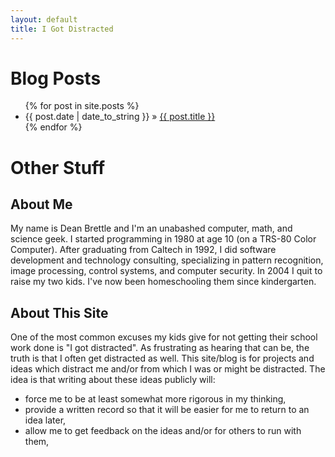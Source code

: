 ```yaml
---
layout: default
title: I Got Distracted
---
```


<div id="home">
  <h1>Blog Posts</h1>
  <ul class="posts">
    {% for post in site.posts %}
      <li><span>{{ post.date | date_to_string }}</span> &raquo; <a href="{{ post.url }}">{{ post.title }}</a></li>
    {% endfor %}
  </ul>
</div>

# Other Stuff
## About Me

My name is Dean Brettle and I'm an unabashed computer, math, and science geek. I started programming in 1980 at age 10 (on a TRS-80 Color Computer). After graduating from Caltech in 1992, I did software development and technology consulting, specializing in pattern recognition, image processing, control systems, and computer security. In 2004 I quit to raise my two kids. I've now been homeschooling them since kindergarten.  

## About This Site

One of the most common excuses my kids give for not getting their school work done is "I got distracted". As frustrating as hearing that can be, the truth is that I often get distracted as well. This site/blog is for projects and ideas which distract me and/or from which I was or might be distracted. The idea is that writing about these ideas publicly will:

* force me to be at least somewhat more rigorous in my thinking, 
* provide a written record so that it will be easier for me to return to an idea later,
* allow me to get feedback on the ideas and/or for others to run with them,


